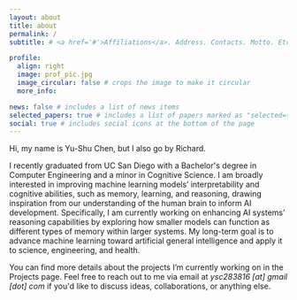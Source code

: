 ```yaml
---
layout: about
title: about
permalink: /
subtitle: # <a href='#'>Affiliations</a>. Address. Contacts. Motto. Etc.

profile:
  align: right
  image: prof_pic.jpg
  image_circular: false # crops the image to make it circular
  more_info: 

news: false # includes a list of news items
selected_papers: true # includes a list of papers marked as "selected={true}"
social: true # includes social icons at the bottom of the page
---
```


<!--
Write your biography here. Tell the world about yourself. Link to your favorite [subreddit](http://reddit.com). You can put a picture in, too. The code is already in, just name your picture `prof_pic.jpg` and put it in the `img/` folder.

Put your address / P.O. box / other info right below your picture. You can also disable any of these elements by editing `profile` property of the YAML header of your `_pages/about.md`. Edit `_bibliography/papers.bib` and Jekyll will render your [publications page](/al-folio/publications/) automatically.

Link to your social media connections, too. This theme is set up to use [Font Awesome icons](https://fontawesome.com/) and [Academicons](https://jpswalsh.github.io/academicons/), like the ones below. Add your Facebook, Twitter, LinkedIn, Google Scholar, or just disable all of them.
-->

Hi, my name is Yu-Shu Chen, but I also go by Richard.

I recently graduated from UC San Diego with a Bachelor's degree in Computer Engineering and a minor in Cognitive Science. I am broadly interested in improving machine learning models’ interpretability and cognitive abilities, such as memory, learning, and reasoning, drawing inspiration from our understanding of the human brain to inform AI development. Specifically, I am currently working on enhancing AI systems’ reasoning capabilities by exploring how smaller models can function as different types of memory within larger systems. My long-term goal is to advance machine learning toward artificial general intelligence and apply it to science, engineering, and health.

You can find more details about the projects I’m currently working on in the Projects page. Feel free to reach out to me via email at <em>ysc283816 [at] gmail [dot] com</em> if you'd like to discuss ideas, collaborations, or anything else.
